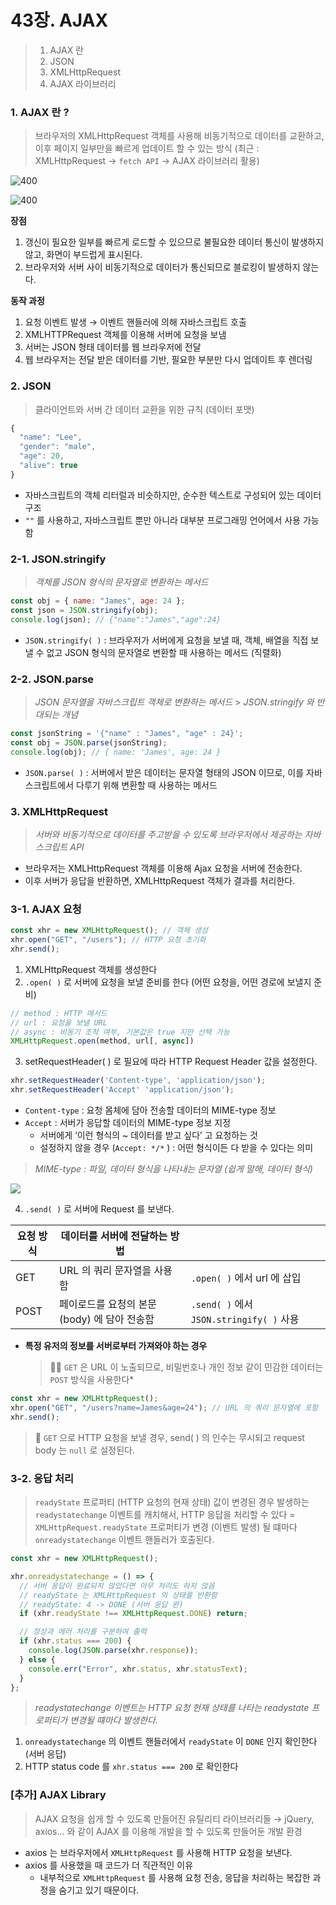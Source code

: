 # 43장. AJAX

> 1. AJAX 란
> 2. JSON
> 3. XMLHttpRequest
> 4. AJAX 라이브러리

### 1. AJAX 란 ?

> 브라우저의 XMLHttpRequest 객체를 사용해 비동기적으로 데이터를 교환하고, 이후 페이지 일부만을 빠르게 업데이트 할 수 있는 방식 (최근 : XMLHttpRequest → `fetch API` → AJAX 라이브러리 활용)

![400](https://i.imgur.com/ytOOHhF.png)

![400](https://i.imgur.com/LmICM8t.png)

**장점**

1. 갱신이 필요한 일부를 빠르게 로드할 수 있으므로 불필요한 데이터 통신이 발생하지 않고, 화면이 부드럽게 표시된다.
2. 브라우저와 서버 사이 비동기적으로 데이터가 통신되므로 블로킹이 발생하지 않는다.

**동작 과정**

1. 요청 이벤트 발생 → 이벤트 핸들러에 의해 자바스크립트 호출
2. XMLHTTPRequest 객체를 이용해 서버에 요청을 보냄
3. 서버는 JSON 형태 데이터를 웹 브라우저에 전달
4. 웹 브라우저는 전달 받은 데이터를 기반, 필요한 부분만 다시 업데이트 후 렌더링

### 2. JSON

> 클라이언트와 서버 간 데이터 교환을 위한 규칙 (데이터 포맷)

```js
{
  "name": "Lee",
  "gender": "male",
  "age": 20,
  "alive": true
}
```

- 자바스크립트의 객체 리터럴과 비슷하지만, 순수한 텍스트로 구성되어 있는 데이터 구조
- `""` 를 사용하고, 자바스크립트 뿐만 아니라 대부분 프로그래밍 언어에서 사용 가능함

### 2-1. JSON.stringify

> _객체를 JSON 형식의 문자열로 변환하는 메서드_

```js
const obj = { name: "James", age: 24 };
const json = JSON.stringify(obj);
console.log(json); // {"name":"James","age":24}
```

- `JSON.stringify( )` : 브라우저가 서버에게 요청을 보낼 때, 객체, 배열을 직접 보낼 수 없고 JSON 형식의 문자열로 변환할 때 사용하는 메서드 (직렬화)

### 2-2. JSON.parse

> _JSON 문자열을 자바스크립트 객체로 변환하는 메서드_ > _JSON.stringify 와 반대되는 개념_

```js
const jsonString = '{"name" : "James", "age" : 24}';
const obj = JSON.parse(jsonString);
console.log(obj); // { name: 'James', age: 24 }
```

- `JSON.parse( )` : 서버에서 받은 데이터는 문자열 형태의 JSON 이므로, 이를 자바스크립트에서 다루기 위해 변환할 때 사용하는 메서드

### 3. XMLHttpRequest

> _서버와 비동기적으로 데이터를 주고받을 수 있도록 브라우저에서 제공하는 자바스크립트 API_

- 브라우저는 XMLHttpRequest 객체를 이용해 Ajax 요청을 서버에 전송한다.
- 이후 서버가 응답을 반환하면, XMLHttpRequest 객체가 결과를 처리한다.

### 3-1. AJAX 요청

```js
const xhr = new XMLHttpRequest(); // 객체 생성
xhr.open("GET", "/users"); // HTTP 요청 초기화
xhr.send();
```

1. XMLHttpRequest 객체를 생성한다
2. `.open( )` 로 서버에 요청을 보낼 준비를 한다 (어떤 요청을, 어떤 경로에 보낼지 준비)

```js
// method : HTTP 메서드
// url : 요청을 보낼 URL
// async : 비동기 조작 여부, 기본값은 true 지만 선택 가능
XMLHttpRequest.open(method, url[, async])
```

3. setRequestHeader( ) 로 필요에 따라 HTTP Request Header 값을 설정한다.

```js
xhr.setRequestHeader('Content-type', 'application/json');
xhr.setRequestHeader('Accept' 'application/json');
```

- `Content-type` : 요청 몸체에 담아 전송할 데이터의 MIME-type 정보
- `Accept` : 서버가 응답할 데이터의 MIME-type 정보 지정
  - 서버에게 ‘이런 형식의 ~ 데이터를 받고 싶다’ 고 요청하는 것
  - 설정하지 않을 경우 (`Accept: */*` ) : 어떤 형식이든 다 받을 수 있다는 의미

> _MIME-type : 파일, 데이터 형식을 나타내는 문자열 (쉽게 말해, 데이터 형식)_

![](https://i.imgur.com/cNLnQqH.png)

4. `.send( )` 로 서버에 Request 를 보낸다.

| 요청 방식 | 데이터를 서버에 전달하는 방법                |                                          |
| --------- | -------------------------------------------- | ---------------------------------------- |
| GET       | URL 의 쿼리 문자열을 사용함                  | `.open( )` 에서 url 에 삽입              |
| POST      | 페이로드를 요청의 본문 (body) 에 담아 전송함 | `.send( )` 에서 `JSON.stringify( )` 사용 |

- **특정 유저의 정보를 서버로부터 가져와야 하는 경우**
  > 🙆🏻 `GET` 은 URL 이 노출되므로, 비밀번호나 개인 정보 같이 민감한 데이터는 `POST` 방식을 사용한다\*

```js
const xhr = new XMLHttpRequest();
xhr.open("GET", "/users?name=James&age=24"); // URL 의 쿼리 문자열에 포함
xhr.send();
```

> 🚀 `GET` 으로 HTTP 요청을 보낼 경우, send( ) 의 인수는 무시되고 request body 는 `null` 로 설정된다.

### 3-2. 응답 처리

> `readyState` 프로퍼티 (HTTP 요청의 현재 상태) 값이 변경된 경우 발생하는 `readystatechange` 이벤트를 캐치해서, HTTP 응답을 처리할 수 있다 = `XMLHttpRequest.readyState` 프로퍼티가 변경 (이벤트 발생) 될 떄마다 `onreadystatechange` 이벤트 핸들러가 호출된다.

```js
const xhr = new XMLHttpRequest();

xhr.onreadystatechange = () => {
  // 서버 응답이 완료되지 않았다면 아무 처리도 하지 않음
  // readyState 는 XMLHttpRequest 의 상태를 반환함
  // readyState: 4 -> DONE (서버 응답 완)
  if (xhr.readyState !== XMLHttpRequest.DONE) return;

  // 정상과 에러 처리를 구분하여 출력
  if (xhr.status === 200) {
    console.log(JSON.parse(xhr.response));
  } else {
    console.err("Error", xhr.status, xhr.statusText);
  }
};
```

> _readystatechange 이벤트는 HTTP 요청 현재 상태를 나타는 readystate 프로퍼티가 변경될 떄마다 발생한다._

1. `onreadystatechange` 의 이벤트 핸들러에서 `readyState` 이 `DONE` 인지 확인한다 (서버 응답)
2. HTTP status code 를 `xhr.status === 200` 로 확인한다

### [추가] AJAX Library

> AJAX 요청을 쉽게 할 수 있도록 만들어진 유틸리티 라이브러리들
> → jQuery, axios… 와 같이 AJAX 를 이용해 개발을 할 수 있도록 만들어둔 개발 환경

- axios 는 브라우저에서 `XMLHttpRequest` 를 사용해 HTTP 요청을 보낸다.
- axios 를 사용했을 때 코드가 더 직관적인 이유
  - 내부적으로 `XMLHttpRequest` 를 사용해 요청 전송, 응답을 처리하는 복잡한 과정을 숨기고 있기 때문이다.
